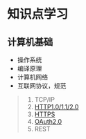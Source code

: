 # 知识点学习
## 计算机基础
* 操作系统
* 编译原理
* 计算机网络
* 互联网协议，规范
>1. TCP/IP
>2. [HTTP1.0/1.1/2.0](https://weinh.github.io/knowledge/computer-base/internet-protocol%26specification/http)
>3. [HTTPS](https://weinh.github.io/knowledge/computer-base/internet-protocol%26specification/https)
>4. [OAuth2.0](https://weinh.github.io/knowledge/computer-base/internet-protocol%26specification/OAuth2.0)
>5. REST